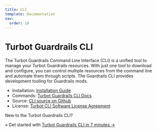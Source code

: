 ```yaml
---
title: CLI
template: Documentation
nav:
  order: 10
---
```


# Turbot Guardrails CLI

The Turbot Guardrails Command Line Interface (CLI) is a unified tool to manage your Turbot Guardrails
resources. With just one tool to download and configure, you can control
multiple resources from the command line and automate them through scripts. The
Guardrails CLI provides development tooling for Guardrails mods.


- Installation: [Installation Guide](reference/cli/installation)
- Commands: [Turbot Guardrails CLI Docs](reference/cli/commands)
- Source: [CLI source on Github](https://github.com/turbot/cli)
- License:
  [Turbot CLI Software License Agreement](https://github.com/turbot/cli/blob/master/LICENSE)

New to the Turbot Guardrails CLI?

<div className="alert alert-info font-weight-bold">
  &raquo; Get started with <a href="7-minute-labs/cli">Turbot Guardrails CLI in 7 minutes &rarr;</a>
</div>
